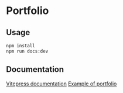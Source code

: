 # Portfolio

## Usage

```bash
npm install
npm run docs:dev
```

## Documentation

[Vitepress documentation](https://vitepress.dev/)
[Example of portfolio](https://github.com/Tlafay1/portfolio)
